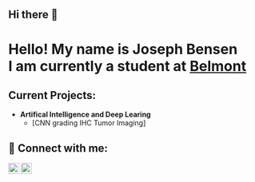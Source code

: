 ## Hi there 👋
<h1>Hello! My name is Joseph Bensen <br/>I am currently a student at <a href="https://www.belmont.edu/">Belmont</a></h1>

<h2>Current Projects:</h2>

- <b>Artifical Intelligence and Deep Learing</b>
  - [CNN grading IHC Tumor Imaging]
<h2> 🤳 Connect with me:</h2>

[<img align="left" alt="JoshMadakor | X" width="22px" src="https://cdn.jsdelivr.net/npm/simple-icons@v3/icons/twitter.svg" />][twitter]
[<img align="left" alt="JoshMadakor | LinkedIn" width="22px" src="https://cdn.jsdelivr.net/npm/simple-icons@v3/icons/linkedin.svg" />][linkedin]


[twitter]: hhttps://x.com/BensenJoey98004
[linkedin]: https://www.linkedin.com/in/joey-bensen-66ab861b2/

<!--
**joeybensen/joeybensen** is a ✨ _special_ ✨ repository because its `README.md` (this file) appears on your GitHub profile.

Here are some ideas to get you started:

- 🔭 I’m currently working on ...
- 🌱 I’m currently learning ...
- 👯 I’m looking to collaborate on ...
- 🤔 I’m looking for help with ...
- 💬 Ask me about ...
- 📫 How to reach me: ...
- 😄 Pronouns: ...
- ⚡ Fun fact: ...
-->
